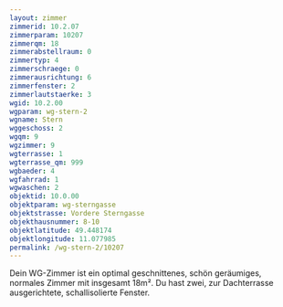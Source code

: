 ```yaml
---
layout: zimmer
zimmerid: 10.2.07
zimmerparam: 10207
zimmerqm: 18
zimmerabstellraum: 0
zimmertyp: 4
zimmerschraege: 0
zimmerausrichtung: 6
zimmerfenster: 2
zimmerlautstaerke: 3
wgid: 10.2.00
wgparam: wg-stern-2
wgname: Stern
wggeschoss: 2
wgqm: 9
wgzimmer: 9
wgterrasse: 1
wgterrasse_qm: 999
wgbaeder: 4
wgfahrrad: 1
wgwaschen: 2
objektid: 10.0.00
objektparam: wg-sterngasse
objektstrasse: Vordere Sterngasse
objekthausnummer: 8-10
objektlatitude: 49.448174
objektlongitude: 11.077985
permalink: /wg-stern-2/10207  
---
```

Dein WG-Zimmer ist ein optimal geschnittenes, schön geräumiges, normales Zimmer mit insgesamt 18m². Du hast zwei, zur Dachterrasse ausgerichtete, schallisolierte Fenster. 